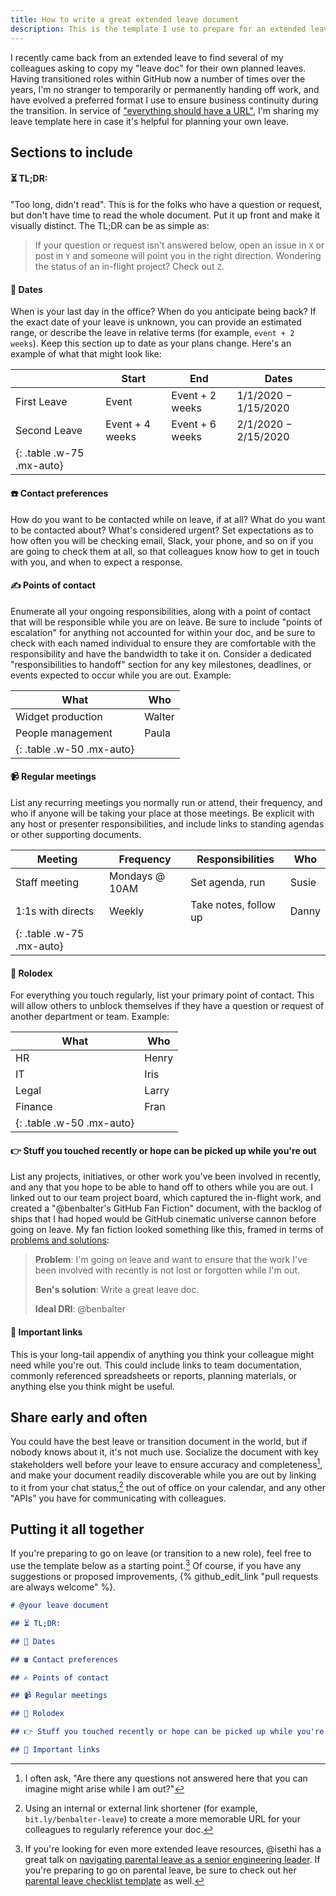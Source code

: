```yaml
---
title: How to write a great extended leave document
description: This is the template I use to prepare for an extended leave (or to hand off responsibilities as I transition to a new role).
---
```


I recently came back from an extended leave to find several of my colleagues asking to copy my "leave doc" for their own planned leaves. Having transitioned roles within GitHub now a number of times over the years, I'm no stranger to temporarily or permanently handing off work, and have evolved a preferred format I use to ensure business continuity during the transition. In service of ["everything should have a URL"](https://ben.balter.com/2015/11/12/why-urls/), I'm sharing my leave template here in case it's helpful for planning your own leave.

## Sections to include

#### ⏳ TL;DR: <!-- markdownlint-disable-line MD001 MD026 -->

"Too long, didn't read". This is for the folks who have a question or request, but don't have time to read the whole document. Put it up front and make it visually distinct. The TL;DR can be as simple as:

> If your question or request isn't answered below, open an issue in `X` or post in `Y` and someone will point you in the right direction. Wondering the status of an in-flight project? Check out `Z`.

#### 📅 Dates

When is your last day in the office? When do you anticipate being back? If the exact date of your leave is unknown, you can provide an estimated range, or describe the leave in relative terms (for example, `event + 2 weeks`). Keep this section up to date as your plans change. Here's an example of what that might look like:

|                           | Start           | End             | Dates                |
| ------------------------- | --------------- | --------------- | -------------------- |
| First Leave               | Event           | Event + 2 weeks | 1/1/2020 − 1/15/2020 |
| Second Leave              | Event + 4 weeks | Event + 6 weeks | 2/1/2020 − 2/15/2020 |
| {: .table .w-75 .mx-auto} |                 |                 |                      |

#### ☎️ Contact preferences

How do you want to be contacted while on leave, if at all? What do you want to be contacted about? What's considered urgent? Set expectations as to how often you will be checking email, Slack, your phone, and so on if you are going to check them at all, so that colleagues know how to get in touch with you, and when to expect a response.

#### ✍️ Points of contact

Enumerate all your ongoing responsibilities, along with a point of contact that will be responsible while you are on leave. Be sure to include "points of escalation" for anything not accounted for within your doc, and be sure to check with each named individual to ensure they are comfortable with the responsibility and have the bandwidth to take it on. Consider a dedicated "responsibilities to handoff" section for any key milestones, deadlines, or events expected to occur while you are out. Example:

| What                      | Who    |
| ------------------------- | ------ |
| Widget production         | Walter |
| People management         | Paula  |
| {: .table .w-50 .mx-auto} |        |

#### 📹 Regular meetings

List any recurring meetings you normally run or attend, their frequency, and who if anyone will be taking your place at those meetings. Be explicit with any host or presenter responsibilities, and include links to standing agendas or other supporting documents.

| Meeting                   | Frequency      | Responsibilities      | Who   |
| ------------------------- | -------------- | --------------------- | ----- |
| Staff meeting             | Mondays @ 10AM | Set agenda, run       | Susie |
| 1:1s with directs         | Weekly         | Take notes, follow up | Danny |
| {: .table .w-75 .mx-auto} |                |                       |       |

#### 👥 Rolodex

For everything you touch regularly, list your primary point of contact. This will allow others to unblock themselves if they have a question or request of another department or team. Example:

| What                      | Who   |
| ------------------------- | ----- |
| HR                        | Henry |
| IT                        | Iris  |
| Legal                     | Larry |
| Finance                   | Fran  |
| {: .table .w-50 .mx-auto} |       |

#### 👉 Stuff you touched recently or hope can be picked up while you're out

List any projects, initiatives, or other work you've been involved in recently, and any that you hope to be able to hand off to others while you are out. I linked out to our team project board, which captured the in-flight work, and created a "@benbalter's GitHub Fan Fiction" document, with the backlog of ships that I had hoped would be GitHub cinematic universe cannon before going on leave. My fan fiction looked something like this, framed in terms of [problems and solutions](https://ben.balter.com/2018/07/16/problems-not-solutions/):

> **Problem**: I'm going on leave and want to ensure that the work I've been involved with recently is not lost or forgotten while I'm out.
>
> **Ben's solution**: Write a great leave doc.
>
> **Ideal DRI**: @benbalter

#### 📁 Important links

This is your long-tail appendix of anything you think your colleague might need while you're out. This could include links to team documentation, commonly referenced spreadsheets or reports, planning materials, or anything else you think might be useful.

## Share early and often

You could have the best leave or transition document in the world, but if nobody knows about it, it's not much use. Socialize the document with key stakeholders well before your leave to ensure accuracy and completeness[^1], and make your document readily discoverable while you are out by linking to it from your chat status,[^2] the out of office on your calendar, and any other "APIs" you have for communicating with colleagues.

## Putting it all together

If you're preparing to go on leave (or transition to a new role), feel free to use the template below as a starting point.[^3] Of course, if you have any suggestions or proposed improvements, {% github\_edit\_link "pull requests are always welcome" %}.

<!-- markdownlint-disable-next-line MD040 -->

```markdown
# @your leave document

## ⏳ TL;DR:

## 📅 Dates

## ☎️ Contact preferences

## ✍️ Points of contact

## 📹 Regular meetings

## 👥 Rolodex

## 👉 Stuff you touched recently or hope can be picked up while you're out

## 📁 Important links
```

[^1]: I often ask, "Are there any questions not answered here that you can imagine might arise while I am out?"

[^2]: Using an internal or external link shortener (for example, `bit.ly/benbalter-leave`) to create a more memorable URL for your colleagues to regularly reference your doc.

[^3]: If you're looking for even more extended leave resources, @isethi has a great talk on [navigating parental leave as a senior engineering leader](https://leaddev.com/san-francisco/video/navigating-parental-leave-as-a-senior-engineering-leader). If you're preparing to go on parental leave, be sure to check out her [parental leave checklist template](https://docs.google.com/document/d/1VjY8xvZtHV_4p_xXUz7rRIIC4VT8B_2NasL950pQk4U/edit#heading=h.oso3zy2cszfb) as well.
